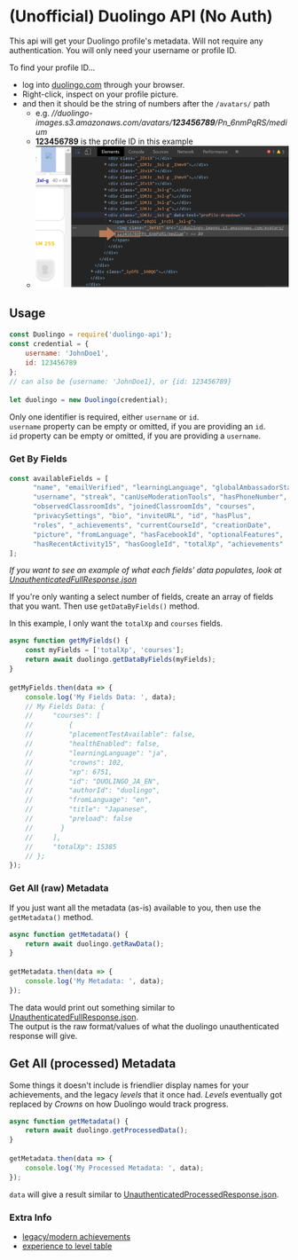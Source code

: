 # (Unofficial) Duolingo API (No Auth)
This api will get your Duolingo profile's metadata. Will not require any
authentication. You will only need your username or profile ID. 

To find your profile ID... 
- log into [duolingo.com](duolingo.com) through your
browser.  
- Right-click, inspect on your profile picture.
- and then it should be the string of numbers after the `/avatars/` path
  - e.g. _//duolingo-images.s3.amazonaws.com/avatars/**123456789**/Pn_6nmPqRS/medium_
  - **123456789** is the profile ID in this example
  - ![Find Profile ID](./images/Find%20Profile%20ID.png)

## Usage
```javascript
const Duolingo = require('duolingo-api');
const credential = {
    username: 'JohnDoe1',
    id: 123456789
};
// can also be {username: 'JohnDoe1}, or {id: 123456789}

let duolingo = new Duolingo(credential);
```
Only one identifier is required, either `username` or `id`.  
`username` property can be empty or omitted, if you are providing an `id`.  
`id` property can be empty or omitted, if you are providing a `username`.  

### Get By Fields
```javascript
const availableFields = [
      "name", "emailVerified", "learningLanguage", "globalAmbassadorStatus",
      "username", "streak", "canUseModerationTools", "hasPhoneNumber",
      "observedClassroomIds", "joinedClassroomIds", "courses",
      "privacySettings", "bio", "inviteURL", "id", "hasPlus",
      "roles", "_achievements", "currentCourseId", "creationDate",
      "picture", "fromLanguage", "hasFacebookId", "optionalFeatures",
      "hasRecentActivity15", "hasGoogleId", "totalXp", "achievements"
];
```
_If you want to see an example of what each fields' data populates, 
look at [UnauthenticatedFullResponse.json](./test/mock/UnauthenticatedFullResponse.json)_

If you're only wanting a select number of fields, create an array of fields that you want. 
Then use `getDataByFields()` method.

In this example, I only want the `totalXp` and `courses` fields.
```javascript
async function getMyFields() {
    const myFields = ['totalXp', 'courses'];
    return await duolingo.getDataByFields(myFields);
}

getMyFields.then(data => {
    console.log('My Fields Data: ', data);
    // My Fields Data: {
    //     "courses": [
    //         {
    //         "placementTestAvailable": false,
    //         "healthEnabled": false,
    //         "learningLanguage": "ja",
    //         "crowns": 102,
    //         "xp": 6751,
    //         "id": "DUOLINGO_JA_EN",
    //         "authorId": "duolingo",
    //         "fromLanguage": "en",
    //         "title": "Japanese",
    //         "preload": false
    //       }
    //     ],
    //     "totalXp": 15385
    // };
});
```

### Get All (raw) Metadata
If you just want all the metadata (as-is) available to you, then use the `getMetadata()` method.
```javascript
async function getMetadata() {
    return await duolingo.getRawData();
}

getMetadata.then(data => {
    console.log('My Metadata: ', data);
});
```
The data would print out something similar to [UnauthenticatedFullResponse.json](./test/mock/UnauthenticatedFullResponse.json).  
The output is the raw format/values of what the duolingo unauthenticated response will give. 

## Get All (processed) Metadata
Some things it doesn't include is friendlier display names for your achievements, 
and the legacy _levels_ that it once had. _Levels_ eventually got replaced by _Crowns_ 
on how Duolingo would track progress. 

```javascript
async function getMetadata() {
    return await duolingo.getProcessedData();
}

getMetadata.then(data => {
    console.log('My Processed Metadata: ', data);
});
```
`data` will give a result similar to [UnauthenticatedProcessedResponse.json](./test/mock/UnauthenticatedProcessedResponse.json).

### Extra Info
- [legacy/modern achievements](https://duolingo.fandom.com/wiki/Achievements)
- [experience to level table](https://forum.duolingo.com/comment/33002358)
